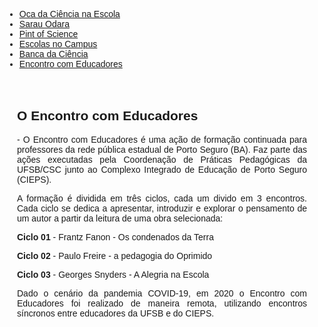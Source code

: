 
<!DOCTYPE html>
<html lang="pt-BR">
<head>
    <meta charset="UTF-8">
    <meta name="viewport" content="width=device-width, initial-scale=1.0">
    <title>Menu de Navegação</title>
    <style>
        body {
            font-family: Arial, sans-serif;
            text-align: justify;
        }
        .menu {
            background-color: #333;
            overflow: hidden;
        }
        .menu a {
            float: left;
            display: block;
            color: white;
            text-align: center;
            padding: 14px 16px;
            text-decoration: none;
        }
        .menu a:hover {
            background-color: #ddd;
            color: black;
        }
        .content {
            padding: 20px;
        }
    </style>
</head>
<body>

<div class="navbar">
  <div class="navbar-inner">
      <ul class="nav">
          <li><a href="/pages/extensao/extensao_oca.html">Oca da Ciência na Escola</a></li>
          <li><a href="/pages/extensao/extensao_sarau.html">Sarau Odara</a></li>
          <li><a href="/pages/extensao/extensao_pint.html">Pint of Science</a></li>
          <li><a href="/pages/extensao/extensao_esc_campus.html">Escolas no Campus</a></li>
          <li><a href="/pages/extensao/extensao_banca.html">Banca da Ciência</a></li>
          <li><a href="/pages/extensao/extensao_encontro.html">Encontro com Educadores</a></li>
      </ul>
  </div>
</div>

<div class="content">
    <h2 id="encontro">O Encontro com Educadores</h2>
    <p>- O Encontro com Educadores é uma ação de formação continuada para professores da rede pública estadual de Porto Seguro (BA). Faz parte das ações executadas pela Coordenação de Práticas Pedagógicas da UFSB/CSC junto ao Complexo Integrado de Educação de Porto Seguro (CIEPS).</p>
    <p>A formação é dividida em três ciclos, cada um divido em 3 encontros. Cada ciclo se dedica a apresentar, introduzir e explorar o pensamento de um autor a partir da leitura de uma obra selecionada:</p>
    <p><b>Ciclo 01 </b>- Frantz Fanon - Os condenados da Terra</p>
    <p><b>Ciclo 02 </b>- Paulo Freire - a pedagogia do Oprimido</p>
    <p><b>Ciclo 03 </b>- Georges Snyders - A Alegria na Escola</p>
    <p>Dado o cenário da pandemia COVID-19, em 2020 o Encontro com Educadores foi realizado de maneira remota, utilizando encontros síncronos entre educadores da UFSB e do CIEPS.</p>
</div>

</body>
</html>
